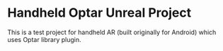 # Handheld Optar Unreal Project 

This is a test project for handheld AR (built originally for Android) which uses Optar library plugin.
